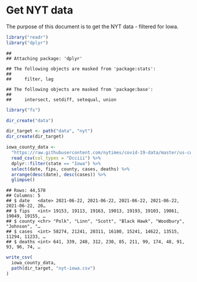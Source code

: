 Get NYT data
================

The purpose of this document is to get the NYT data - filtered for Iowa.

``` r
library("readr")
library("dplyr")
```

    ## 
    ## Attaching package: 'dplyr'

    ## The following objects are masked from 'package:stats':
    ## 
    ##     filter, lag

    ## The following objects are masked from 'package:base':
    ## 
    ##     intersect, setdiff, setequal, union

``` r
library("fs")
```

``` r
dir_create("data")

dir_target <- path("data", "nyt")
dir_create(dir_target)
```

``` r
iowa_county_data <- 
  "https://raw.githubusercontent.com/nytimes/covid-19-data/master/us-counties.csv" %>%
  read_csv(col_types = "Dcciii") %>%
  dplyr::filter(state == "Iowa") %>%
  select(date, fips, county, cases, deaths) %>%
  arrange(desc(date), desc(cases)) %>%
  glimpse()
```

    ## Rows: 44,570
    ## Columns: 5
    ## $ date   <date> 2021-06-22, 2021-06-22, 2021-06-22, 2021-06-22, 2021-06-22, 20…
    ## $ fips   <int> 19153, 19113, 19163, 19013, 19193, 19103, 19061, 19049, 19155, …
    ## $ county <chr> "Polk", "Linn", "Scott", "Black Hawk", "Woodbury", "Johnson", "…
    ## $ cases  <int> 58274, 21241, 20311, 16180, 15241, 14622, 13515, 11294, 11233, …
    ## $ deaths <int> 641, 339, 248, 312, 230, 85, 211, 99, 174, 48, 91, 93, 96, 74, …

``` r
write_csv(
  iowa_county_data,
  path(dir_target, "nyt-iowa.csv")
)
```
